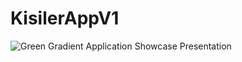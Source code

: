 # KisilerAppV1

![Green Gradient Application Showcase Presentation](https://github.com/japsadev/KisilerAppV1/assets/62521215/c17f34f9-7028-47bc-918a-0db939a0f9df)
